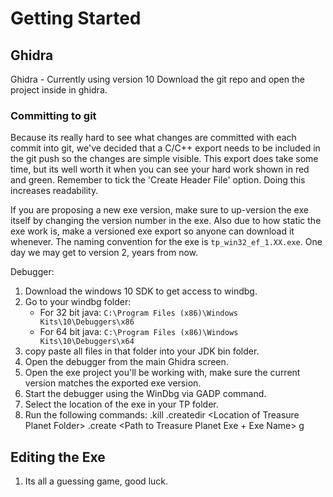 # Getting Started

## Ghidra
Ghidra - Currently using version 10
Download the git repo and open the project inside in ghidra.

### Committing to git
Because its really hard to see what changes are committed with each commit into git, we've decided that a C/C++ export needs to be included in the git push so the changes are simple visible.
This export does take some time, but its well worth it when you can see your hard work shown in red and green.
Remember to tick the 'Create Header File' option. Doing this increases readability.

If you are proposing a new exe version, make sure to up-version the exe itself by changing the version number in the exe.
Also due to how static the exe work is, make a versioned exe export so anyone can download it whenever.
The naming convention for the exe is `tp_win32_ef_1.XX.exe`. One day we may get to version 2, years from now.

Debugger:

 1. Download the windows 10 SDK to get access to windbg.
 2. Go to your windbg folder:
	 - For 32 bit java: `C:\Program Files (x86)\Windows Kits\10\Debuggers\x86` 
	 - For 64 bit java: `C:\Program Files (x86)\Windows Kits\10\Debuggers\x64` 
 3. copy paste all files in that folder into your JDK bin folder.
 4. Open the debugger from the main Ghidra screen.
 5. Open the exe project you'll be working with, make sure the current version matches the exported exe version.
 6. Start the debugger using the WinDbg via GADP command.
 7. Select the location of the exe in your TP folder.
 8. Run the following commands:
    .kill 
    .createdir \<Location of Treasure Planet Folder\>
    .create \<Path to Treasure Planet Exe + Exe Name\>
    g

## Editing the Exe
1. Its all a guessing game, good luck.

 
